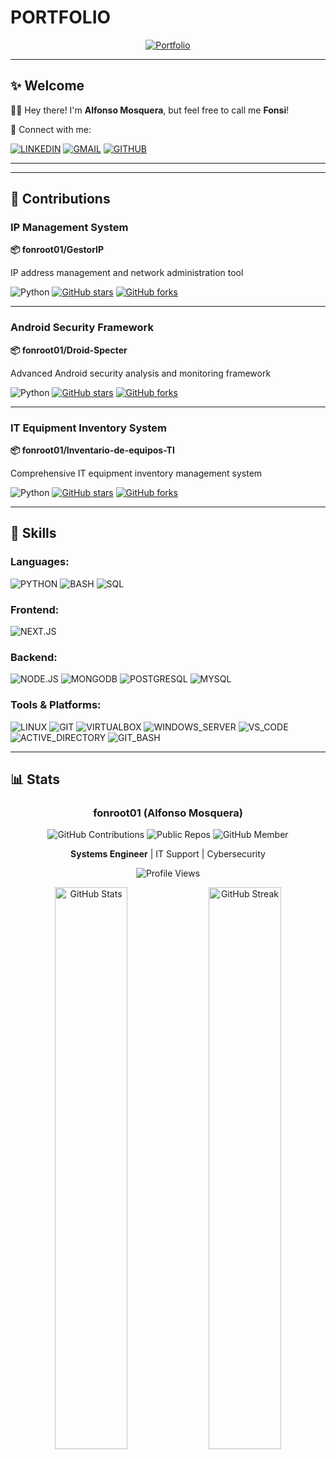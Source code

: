# PORTFOLIO

<div align="center">

[![Portfolio](https://img.shields.io/badge/Portfolio-alfonsomosquera.vercel.app-25C8A7?style=for-the-badge&logo=vercel)](https://alfonsomosquera.vercel.app)

</div>

---

## ✨ Welcome

👋🏾 Hey there! I'm **Alfonso Mosquera**, but feel free to call me **Fonsi**!

🔗 Connect with me:

[![LINKEDIN](https://img.shields.io/badge/LINKEDIN-0077B5?style=for-the-badge&logo=linkedin&logoColor=white)](https://www.linkedin.com/in/alfonso-%C3%A1ngel-mosquera-a-4a919b341/)
[![GMAIL](https://img.shields.io/badge/GMAIL-EA4335?style=for-the-badge&logo=gmail&logoColor=white)](mailto:alfomsoque22@gmail.com)
[![GITHUB](https://img.shields.io/badge/GITHUB-181717?style=for-the-badge&logo=github&logoColor=white)](https://github.com/fonroot01)

---

---

## 🌱 Contributions

### IP Management System

**📦 fonroot01/GestorIP**

IP address management and network administration tool

![Python](https://img.shields.io/badge/Python-3776AB?style=flat&logo=python&logoColor=white)
[![GitHub stars](https://img.shields.io/github/stars/fonroot01/GestorIP?style=flat&color=yellow)](https://github.com/fonroot01/GestorIP)
[![GitHub forks](https://img.shields.io/github/forks/fonroot01/GestorIP?style=flat&color=blue)](https://github.com/fonroot01/GestorIP)

---

### Android Security Framework

**📦 fonroot01/Droid-Specter**

Advanced Android security analysis and monitoring framework

![Python](https://img.shields.io/badge/Python-3776AB?style=flat&logo=python&logoColor=white)
[![GitHub stars](https://img.shields.io/github/stars/fonroot01/Droid-Specter?style=flat&color=yellow)](https://github.com/fonroot01/Droid-Specter)
[![GitHub forks](https://img.shields.io/github/forks/fonroot01/Droid-Specter?style=flat&color=blue)](https://github.com/fonroot01/Droid-Specter)

---

### IT Equipment Inventory System

**📦 fonroot01/Inventario-de-equipos-TI**

Comprehensive IT equipment inventory management system

![Python](https://img.shields.io/badge/Python-3776AB?style=flat&logo=python&logoColor=white)
[![GitHub stars](https://img.shields.io/github/stars/fonroot01/Inventario-de-equipos-TI?style=flat&color=yellow)](https://github.com/fonroot01/Inventario-de-equipos-TI)
[![GitHub forks](https://img.shields.io/github/forks/fonroot01/Inventario-de-equipos-TI?style=flat&color=blue)](https://github.com/fonroot01/Inventario-de-equipos-TI)

---

## 🔧 Skills

### **Languages:**

![PYTHON](https://img.shields.io/badge/PYTHON-3776AB?style=for-the-badge&logo=python&logoColor=white)
![BASH](https://img.shields.io/badge/BASH-4EAA25?style=for-the-badge&logo=gnu-bash&logoColor=white)
![SQL](https://img.shields.io/badge/SQL-4479A1?style=for-the-badge&logo=mysql&logoColor=white)

### **Frontend:**

![NEXT.JS](https://img.shields.io/badge/NEXT.JS-000000?style=for-the-badge&logo=next.js&logoColor=white)

### **Backend:**

![NODE.JS](https://img.shields.io/badge/NODE.JS-339933?style=for-the-badge&logo=node.js&logoColor=white)
![MONGODB](https://img.shields.io/badge/MONGODB-47A248?style=for-the-badge&logo=mongodb&logoColor=white)
![POSTGRESQL](https://img.shields.io/badge/POSTGRESQL-4169E1?style=for-the-badge&logo=postgresql&logoColor=white)
![MYSQL](https://img.shields.io/badge/MYSQL-4479A1?style=for-the-badge&logo=mysql&logoColor=white)

### **Tools & Platforms:**

![LINUX](https://img.shields.io/badge/LINUX-FCC624?style=for-the-badge&logo=linux&logoColor=black)
![GIT](https://img.shields.io/badge/GIT-F05032?style=for-the-badge&logo=git&logoColor=white)
![VIRTUALBOX](https://img.shields.io/badge/VIRTUALBOX-183A61?style=for-the-badge&logo=virtualbox&logoColor=white)
![WINDOWS_SERVER](https://img.shields.io/badge/WINDOWS_SERVER-0078D6?style=for-the-badge&logo=windows&logoColor=white)
![VS_CODE](https://img.shields.io/badge/VS_CODE-007ACC?style=for-the-badge&logo=visual-studio-code&logoColor=white)
![ACTIVE_DIRECTORY](https://img.shields.io/badge/ACTIVE_DIRECTORY-0078D4?style=for-the-badge&logo=windows&logoColor=white)
![GIT_BASH](https://img.shields.io/badge/GIT_BASH-181717?style=for-the-badge&logo=git&logoColor=white)

---

## 📊 Stats

<div align="center">

### fonroot01 (Alfonso Mosquera)

![GitHub Contributions](https://img.shields.io/badge/📊_Contributions-2025-25C8A7?style=flat)
![Public Repos](https://img.shields.io/badge/📁_Public_Repos-Check_Profile-343b41?style=flat)
![GitHub Member](https://img.shields.io/badge/📅_GitHub_Member-Active-343b41?style=flat)

**Systems Engineer** | IT Support | Cybersecurity

![Profile Views](https://komarev.com/ghpvc/?username=fonroot01&label=Profile%20views&color=25C8A7&style=flat)

<img src="https://github-readme-stats.vercel.app/api?username=fonroot01&show_icons=true&theme=tokyonight&hide_title=true&count_private=true" alt="GitHub Stats" width="48%" />
<img src="https://github-readme-streak-stats.herokuapp.com/?user=fonroot01&theme=tokyonight" alt="GitHub Streak" width="48%" />


</div>
